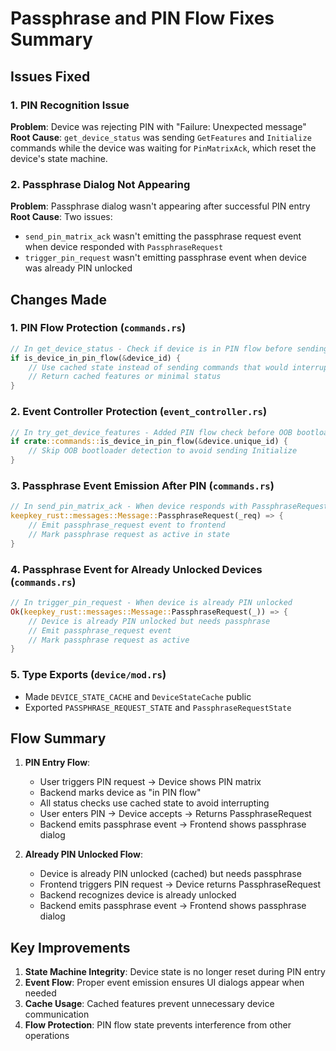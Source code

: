 # Passphrase and PIN Flow Fixes Summary

## Issues Fixed

### 1. PIN Recognition Issue
**Problem**: Device was rejecting PIN with "Failure: Unexpected message"
**Root Cause**: `get_device_status` was sending `GetFeatures` and `Initialize` commands while the device was waiting for `PinMatrixAck`, which reset the device's state machine.

### 2. Passphrase Dialog Not Appearing
**Problem**: Passphrase dialog wasn't appearing after successful PIN entry
**Root Cause**: Two issues:
- `send_pin_matrix_ack` wasn't emitting the passphrase request event when device responded with `PassphraseRequest`
- `trigger_pin_request` wasn't emitting passphrase event when device was already PIN unlocked

## Changes Made

### 1. PIN Flow Protection (`commands.rs`)
```rust
// In get_device_status - Check if device is in PIN flow before sending commands
if is_device_in_pin_flow(&device_id) {
    // Use cached state instead of sending commands that would interrupt PIN entry
    // Return cached features or minimal status
}
```

### 2. Event Controller Protection (`event_controller.rs`)
```rust
// In try_get_device_features - Added PIN flow check before OOB bootloader detection
if crate::commands::is_device_in_pin_flow(&device.unique_id) {
    // Skip OOB bootloader detection to avoid sending Initialize
}
```

### 3. Passphrase Event Emission After PIN (`commands.rs`)
```rust
// In send_pin_matrix_ack - When device responds with PassphraseRequest after PIN
keepkey_rust::messages::Message::PassphraseRequest(_req) => {
    // Emit passphrase_request event to frontend
    // Mark passphrase request as active in state
}
```

### 4. Passphrase Event for Already Unlocked Devices (`commands.rs`)
```rust
// In trigger_pin_request - When device is already PIN unlocked
Ok(keepkey_rust::messages::Message::PassphraseRequest(_)) => {
    // Device is already PIN unlocked but needs passphrase
    // Emit passphrase_request event
    // Mark passphrase request as active
}
```

### 5. Type Exports (`device/mod.rs`)
- Made `DEVICE_STATE_CACHE` and `DeviceStateCache` public
- Exported `PASSPHRASE_REQUEST_STATE` and `PassphraseRequestState`

## Flow Summary

1. **PIN Entry Flow**:
   - User triggers PIN request → Device shows PIN matrix
   - Backend marks device as "in PIN flow"
   - All status checks use cached state to avoid interrupting
   - User enters PIN → Device accepts → Returns PassphraseRequest
   - Backend emits passphrase event → Frontend shows passphrase dialog

2. **Already PIN Unlocked Flow**:
   - Device is already PIN unlocked (cached) but needs passphrase
   - Frontend triggers PIN request → Device returns PassphraseRequest
   - Backend recognizes device is already unlocked
   - Backend emits passphrase event → Frontend shows passphrase dialog

## Key Improvements

1. **State Machine Integrity**: Device state is no longer reset during PIN entry
2. **Event Flow**: Proper event emission ensures UI dialogs appear when needed
3. **Cache Usage**: Cached features prevent unnecessary device communication
4. **Flow Protection**: PIN flow state prevents interference from other operations